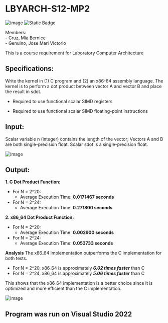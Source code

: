 # LBYARCH-S12-MP2  
![image](https://github.com/GenuinoVitto/lbyarch-machine-project-2/assets/78674453/d717aa28-a0da-4690-ab97-0021b949734d)
![Static Badge]([https://img.shields.io/badge/HTML-CSS-Javascript](https://img.shields.io/badge/x86-64-nasm))

Members: <br />- Cruz, Mia Bernice<br />- Genuino, Jose Mari Victorio

This is a course requirement for Laboratory Computer Architecture

## Specifications:

Write the kernel in (1) C program and (2) an x86-64 assembly language.  The kernel is to perform a dot product between vector A and vector B and place the result in sdot.

* Required to use functional scalar SIMD registers

* Required to use functional scalar SIMD floating-point instructions

## Input: 
Scalar variable n (integer) contains the length of the vector;  Vectors A and B are both single-precision float. Scalar sdot is a single-precision float.

![image](https://github.com/GenuinoVitto/LBYARCH-MP2/assets/118496929/3b5794c0-0099-4b71-aa46-b635ed808947)

## Output: 

 **1. C Dot Product Function:**
 - For N = 2^20:
	 - Average Execution Time: **0.0171467 seconds**
 - For N = 2^24:
	 - Average Execution Time: **0.271800 seconds**

 **2. x86_64 Dot Product Function:**
 - For N = 2^20:
	 - Average Execution Time: ****0.002900 seconds****
 - For N = 2^24:
	 - Average Execution Time: ****0.053733 seconds****

**Analysis**
The x86_64 implementation outperforms the C implementation for both tests.

 - For N = 2^20, x86_64 is approximately ***6.02 times faster*** than C
 - For N = 2^24, x86_64 is approximately ***5.06 times faster*** than C

This shows that the x86_64 implementation is a better choice since it is optimized and more efficient than the C implementation.

![image](https://github.com/GenuinoVitto/LBYARCH-MP2/assets/118496929/1eb76e3e-3bc6-406e-bcd2-ccf4b2169359)


## Program was run on Visual Studio 2022
